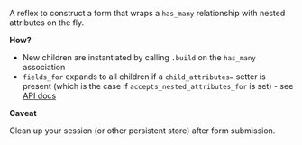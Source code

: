 A reflex to construct a form that wraps a `has_many` relationship with nested attributes on the fly.

**How?**
- New children are instantiated by calling `.build` on the `has_many` association
- `fields_for` expands to all children if a `child_attributes=` setter is present (which is the case if `accepts_nested_attributes_for` is set) - see [API docs](https://api.rubyonrails.org/classes/ActionView/Helpers/FormBuilder.html#method-i-fields_for)

**Caveat**

Clean up your session (or other persistent store) after form submission.